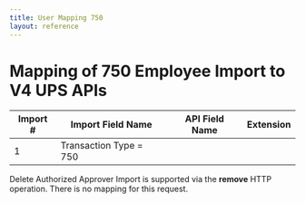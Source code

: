 ```yaml
---
title: User Mapping 750
layout: reference
---
```

# Mapping of 750 Employee Import to V4 UPS APIs

Import #|Import Field Name|API Field Name|Extension
---|---|---|---
1|Transaction Type = 750|

Delete Authorized Approver Import is supported via the **remove** HTTP operation. There is no mapping for this request.  
